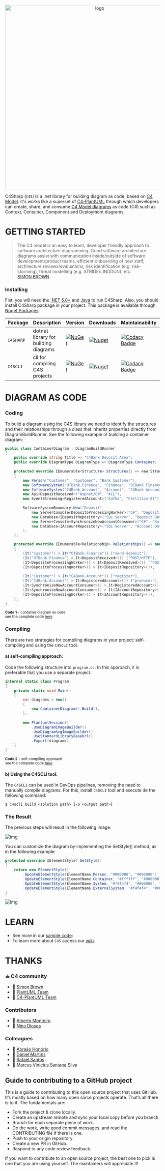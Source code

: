 <p align="center">
<img src="https://raw.githubusercontent.com/8T4/c4sharp/main/docs/images/8t4-c4-brand-2.png" alt="logo" width='600'>  
</p>

<p align="center">

C4Sharp (`C4S`) is a .net library for building diagram as code, based on [C4 Model](https://c4model.com/). It's works
like a superset of [C4-PlantUML](https://github.com/plantuml-stdlib/C4-PlantUML) through which developers can create,
share, and consume [C4 Model diagrams](https://c4model.com/) as code (C#) such as Context, Container, Component and
Deployment diagrams.
</p>

# GETTING STARTED

> The C4 model is an easy to learn, developer friendly approach to software architecture diagramming. Good software architecture diagrams assist with communication inside/outside of software development/product teams, efficient onboarding of new staff, architecture reviews/evaluations, risk identification (e.g. risk-storming), threat modelling (e.g. STRIDE/LINDDUN), etc.  
> [SIMON BROWN](https://twitter.com/simonbrown)

### Installing
Fist, you will need the [.NET 5.0+](https://docs.microsoft.com/pt-br/dotnet/standard/net-standard)
and [Java](https://www.java.com/en/download/) to run C4Sharp. Also, you should install C4Sharp package in your project.
This package is available through [Nuget Packages](https://www.nuget.org/packages/C4Sharp).

| Package | Description                          |  Version | Downloads | Maintainability | Status |  
|---------|--------------------------------------|----- | ----- |----- |----- |
|`C4SHARP`| dotnet library for building diagrams | [![NuGet](https://img.shields.io/nuget/v/C4Sharp.svg)](https://www.nuget.org/packages/C4Sharp) | [![Nuget](https://img.shields.io/nuget/dt/C4Sharp.svg)](https://www.nuget.org/packages/C4Sharp) | [![Codacy Badge](https://app.codacy.com/project/badge/Grade/51ea16a0d91548cb9e84bd6ab3e8cb9e)](https://www.codacy.com/gh/8T4/c4sharp/dashboard?utm_source=github.com&amp;utm_medium=referral&amp;utm_content=8T4/c4sharp&amp;utm_campaign=Badge_Grade) | [![.NET](https://github.com/8T4/c4sharp/actions/workflows/dotnet.yml/badge.svg)](https://github.com/8T4/c4sharp/actions/workflows/dotnet.yml) |
|`C4SCLI` | cli for compiling C4S projects       | [![NuGet](https://img.shields.io/nuget/v/C4Sharp.svg)](https://www.nuget.org/packages/C4Sharp) | [![Nuget](https://img.shields.io/nuget/dt/C4Sharp.svg)](https://www.nuget.org/packages/C4Sharp) | [![Codacy Badge](https://app.codacy.com/project/badge/Grade/51ea16a0d91548cb9e84bd6ab3e8cb9e)](https://www.codacy.com/gh/8T4/c4sharp/dashboard?utm_source=github.com&amp;utm_medium=referral&amp;utm_content=8T4/c4sharp&amp;utm_campaign=Badge_Grade) | [![.NET](https://github.com/8T4/c4sharp/actions/workflows/dotnet.yml/badge.svg)](https://github.com/8T4/c4sharp/actions/workflows/dotnet.yml) |

# DIAGRAM AS CODE
### Coding
To build a diagram using the C4S library we need to identify the structures and their relationships through a class that inherits properties directly from DiagramBuildRunner. See the following example of building a container diagram:
```C#
public class ContainerDiagram : DiagramBuildRunner
{
    public override string Title => "C4Bank Deposit Area";
    public override DiagramType DiagramType => DiagramType.Container;
    
    protected override IEnumerable<Structure> Structures() => new Structure[]
    {
        new Person("Customer", "Customer", "Bank Customer"),
        new SoftwareSystem("OTBank.Finance", "Finance", "OTBank Finance System", Boundary.External),
        new SoftwareSystem("C4Bank.Account", "Account", "C4Bank Account System"),
        new Api<DepositReceived>("Aspnet/C#", "ACL"),
        new EventStreaming<RegisteredAccount>("kafka", "Partition 01"),
        
        SoftwareSystemBoundary.New("Deposit",
            new ServerConsole<DepositoProcessingWorker>("C#", "Deposit Worker"),
            new Database<IDepositRepository>("SQL Server", "Deposit Data Base"),
            new ServerConsole<SynchronizeNewAccountConsumer>("C#", "Kafka Consumer"),
            new Database<IAccountRepository>("SQL Server", "Account Data Base")
        ),
    };

    protected override IEnumerable<Relationship> Relationships() => new[]
    {
        (It("Customer") > It("OTBank.Finance")) ["send deposit"],
        (It("OTBank.Finance") > It<DepositReceived>()) ["POST/HTTP"],
        (It<DepositoProcessingWorker>() < It<DepositReceived>()) ["POST/HTTP"],
        (It<DepositoProcessingWorker>() > It<IDepositRepository>()),
        
        (It("Customer") > It("C4Bank.Account")) ["register"],
        (It("C4Bank.Account") > It<RegisteredAccount>()) ["produces"],
        (It<SynchronizeNewAccountConsumer>() > It<RegisteredAccount>()) ["consumes"],
        (It<SynchronizeNewAccountConsumer>() > It<IAccountRepository>()),
        (It<DepositoProcessingWorker>() > It<IAccountRepository>()),
    };
}
```
<small><strong>Code 1</strong> - container diagram as code</small>  
<small>see the complete code [here](./samples/C4Bank/C4Bank.Deposit/Architecure/ContainerDiagram.cs)</small>

### Compiling
There are two strategies for compiling diagrams in your project: self-compiling and using the `C4SCLI` tool. 

#### a) self-compiling approach: 
Code the following structure into `program.cs`. In this approach, it is preferable that you use a separate project. 
```c#
internal static class Program
{
    private static void Main()
    {
        var diagrams = new[]
        {
            new ContainerDiagram().Build(),
        };
        
        new PlantumlSession()
            .UseDiagramImageBuilder()
            .UseDiagramSvgImageBuilder()
            .UseStandardLibraryBaseUrl()
            .Export(diagrams);
    }
}
```
<small><strong>Code 2</strong> - self-compiling approach</small>  
<small>see the complete code [here](./samples/Basic/C4Sharp.Sample/Program.cs)</small>

#### b) Using the C4SCLI tool:
The `C4SCLI` can be used in DevOps pipelines, removing the need to manually compile diagrams. For this, install `C4SCLI` tool and execute de the following command:
```shell
$ c4scli build <solution path> [-o <output path>] 
```

### The Result
The previous steps will result in the following image:

![img](./docs/images/c4bank-deposit-area-c4container.png)

You can customize the diagram by implementing the SetStyle() method, as in the following example:

```c#
protected override IElementStyle? SetStyle()
{
    return new ElementStyle()
        .UpdateElementStyle(ElementName.Person, "#000000", "#000000")
        .UpdateElementStyle(ElementName.Container, "#ffffff", "#000000", "#000000", false, Shape.RoundedBoxShape)
        .UpdateElementStyle(ElementName.System, "#f4f4f4", "#000000", "#000000", false, Shape.RoundedBoxShape)
        .UpdateElementStyle(ElementName.ExternalSystem, "#f4f4f4", "#000000", "#000000", false, Shape.RoundedBoxShape);
}    
```

![img](./docs/images/c4bank-deposit-area-c4container-bw.png)





# LEARN
- See more in our [sample code](./samples):
- To learn more about `C4S` access our [wiki](https://github.com/8T4/c4sharp/wiki).

# THANKS

### ☕︎ C4 community

- 🌟 [Simon Brown](https://twitter.com/simonbrown)
- 🌟 [PlantUML Team](https://plantuml.com/)
- 🌟 [C4-PlantUML Team](https://github.com/plantuml-stdlib/C4-PlantUML)

### Contributors

- 🥇 [Alberto Monteiro](https://github.com/AlbertoMonteiro)
- 🥇 [Nino Dioses](https://github.com/Nino-Dioses)

### Colleagues

- 🤝 [Abraão Honório](https://www.linkedin.com/in/abraaohonorio)
- 🤝 [Daniel Martins](https://www.linkedin.com/in/daniel-de-souza-martins)
- 🤝 [Rafael Santos](https://www.linkedin.com/in/rafael-santos-0b51465)
- 🤝 [Marcus Vinicius Santana Silva](https://github.com/Lowpoc#marcus-vinicius-santana-silva-lowpoc-)

## Guide to contributing to a GitHub project

This is a guide to contributing to this open source project that uses GitHub. It’s mostly based on how many open sorce
projects operate. That’s all there is to it. The fundamentals are:

- Fork the project & clone locally.
- Create an upstream remote and sync your local copy before you branch.
- Branch for each separate piece of work.
- Do the work, write good commit messages, and read the CONTRIBUTING file if there is one.
- Push to your origin repository.
- Create a new PR in GitHub.
- Respond to any code review feedback.

If you want to contribute to an open source project, the best one to pick is one that you are using yourself. The
maintainers will appreciate it!
